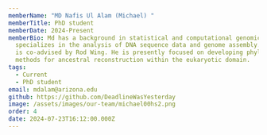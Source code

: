 ```yaml
---
memberName: "MD Nafis Ul Alam (Michael) "
memberTitle: PhD student
memberDate: 2024-Present
memberBio: Md has a background in statistical and computational genomics. He
  specializes in the analysis of DNA sequence data and genome assembly. His PhD
  is co-advised by Rod Wing. He is presently focused on developing phylogenomic
  methods for ancestral reconstruction within the eukaryotic domain.
tags:
  - Current
  - PhD student
email: mdalam@arizona.edu
github: https://github.com/DeadlineWasYesterday
image: /assets/images/our-team/michael00hs2.png
order: 4
date: 2024-07-23T16:12:00.000Z
---
```

